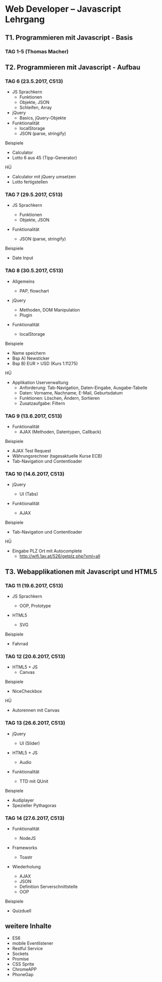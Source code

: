 #  Web Developer – Javascript Lehrgang
## T1. Programmieren mit Javascript - Basis
### TAG 1-5 (Thomas Macher)

## T2. Programmieren mit Javascript - Aufbau
### TAG 6 (23.5.2017, C513)
- JS Sprachkern
  * Funktionen
  * Objekte, JSON
  * Schleifen, Array
- jQuery
  * Basics, jQuery-Objekte  
- Funktionalität
  * localStorage
  * JSON (parse, stringify)

Beispiele
- Calculator
- Lotto 6 aus 45 (Tipp-Generator)

HÜ
- Calculator mit jQuery umsetzen
- Lotto fertigstellen

### TAG 7 (29.5.2017, C513)
- JS Sprachkern
  * Funktionen
  * Objekte, JSON

- Funktionalität
  * JSON (parse, stringify)

Beispiele
- Date Input

### TAG 8 (30.5.2017, C513)
- Allgemeins
  * PAP, flowchart

- jQuery
  * Methoden, DOM Manipulation
  * Plugin

- Funktionalität
  * localStorage

Beispiele
- Name speichern
- Bsp A) Newsticker
- Bsp B) EUR > USD (Kurs 1.11275)

HÜ
- Applikation Userverwaltung
  * Anforderung: Tab-Navigation, Daten-Eingabe, Ausgabe-Tabelle
  * Daten: Vorname, Nachname, E-Mail, Geburtsdatum
  * Funktionen: Löschen, Ändern, Sortieren
  * Zusatzaufgabe: Filtern

### TAG 9 (13.6.2017, C513)
- Funktionalität
  * AJAX (Methoden, Datentypen, Callback)

Beispiele
- AJAX Test Request
- Währungsrechner (tagesaktuelle Kurse ECB)
- Tab-Navigation und Contentloader

### TAG 10 (14.6.2017, C513)
- jQuery
  * UI (Tabs)

- Funktionalität
  * AJAX

Beispiele
- Tab-Navigation und Contentloader

HÜ
- Eingabe PLZ Ort mit Autocomplete
  * http://wifi.1av.at/526/getplz.php?xml=all

## T3. Webapplikationen mit Javascript und HTML5
### TAG 11 (19.6.2017, C513)
- JS Sprachkern
  * OOP, Prototype

- HTML5
  * SVG

Beispiele
  - Fahrrad

### TAG 12 (20.6.2017, C513)
- HTML5 + JS
  * Canvas

Beispiele
  - NiceCheckbox

HÜ
- Autorennen mit Canvas  

### TAG 13 (26.6.2017, C513)
- jQuery
  * UI (Slider)

- HTML5 + JS
  * Audio

- Funktionalität
  * TTD mit QUnit

Beispiele
  - Audiplayer
  - Spezieller Pythagoras

### TAG 14 (27.6.2017, C513)
- Funktionalität
  * NodeJS

- Frameworks
  * Toastr

- Wiederholung
  * AJAX
  * JSON
  * Definition Serverschnittstelle
  * OOP

Beispiele
  - Quizduell

## weitere Inhalte
- ES6
- mobile Eventlistener
- Restful Service
- Sockets
- Promise
- CSS Sprite
- ChromeAPP
- PhoneGap
